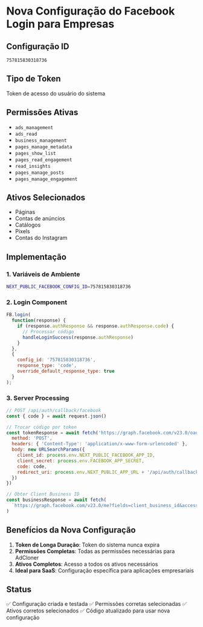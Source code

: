 # Nova Configuração do Facebook Login para Empresas

## Configuração ID
`757815830318736`

## Tipo de Token
Token de acesso do usuário do sistema

## Permissões Ativas
- `ads_management`
- `ads_read`
- `business_management`
- `pages_manage_metadata`
- `pages_show_list`
- `pages_read_engagement`
- `read_insights`
- `pages_manage_posts`
- `pages_manage_engagement`

## Ativos Selecionados
- Páginas
- Contas de anúncios
- Catálogos
- Pixels
- Contas do Instagram

## Implementação

### 1. Variáveis de Ambiente
```bash
NEXT_PUBLIC_FACEBOOK_CONFIG_ID=757815830318736
```

### 2. Login Component
```javascript
FB.login(
  function(response) {
    if (response.authResponse && response.authResponse.code) {
      // Processar código
      handleLoginSuccess(response.authResponse)
    }
  },
  {
    config_id: '757815830318736',
    response_type: 'code',
    override_default_response_type: true
  }
);
```

### 3. Server Processing
```javascript
// POST /api/auth/callback/facebook
const { code } = await request.json()

// Trocar código por token
const tokenResponse = await fetch('https://graph.facebook.com/v23.0/oauth/access_token', {
  method: 'POST',
  headers: { 'Content-Type': 'application/x-www-form-urlencoded' },
  body: new URLSearchParams({
    client_id: process.env.NEXT_PUBLIC_FACEBOOK_APP_ID,
    client_secret: process.env.FACEBOOK_APP_SECRET,
    code: code,
    redirect_uri: process.env.NEXT_PUBLIC_APP_URL + '/api/auth/callback/facebook'
  })
})

// Obter Client Business ID
const businessResponse = await fetch(
  `https://graph.facebook.com/v23.0/me?fields=client_business_id&access_token=${tokenData.access_token}`
)
```

## Benefícios da Nova Configuração

1. **Token de Longa Duração**: Token do sistema nunca expira
2. **Permissões Completas**: Todas as permissões necessárias para AdCloner
3. **Ativos Completos**: Acesso a todos os ativos necessários
4. **Ideal para SaaS**: Configuração específica para aplicações empresariais

## Status
✅ Configuração criada e testada
✅ Permissões corretas selecionadas
✅ Ativos corretos selecionados
✅ Código atualizado para usar nova configuração
